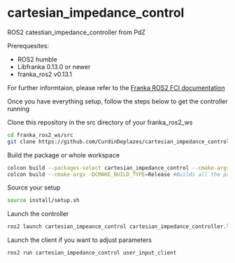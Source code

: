 # cartesian_impedance_control
ROS2 catestian_impedance_controller from PdZ

Prerequesites:
* ROS2 humble <br />
* Libfranka 0.13.0 or newer <br />
* franka_ros2 v0.13.1 <br />

For further informtaion, please refer to the [Franka ROS2 FCI documentation](https://support.franka.de/docs/franka_ros2.html)

Once you have everything setup, follow the steps below to get the controller running

Clone this repository in the src directory of your franka_ros2_ws <br />
```bash
cd franka_ros2_ws/src 
git clone https://github.com/CurdinDeplazes/cartesian_impedance_control.git
```

Build the package or whole workspace  <br />
```bash
colcon build --packages-select cartesian_impedance_control --cmake-args -DCMAKE_BUILD_TYPE=Release
colcon build --cmake-args -DCMAKE_BUILD_TYPE=Release #Builds all the packages in your src folder
```

Source your setup
```bash
source install/setup.sh 
```

Launch the controller <br />
```bash
ros2 launch cartesian_impeance_control cartesian_impedance_controller.launch.py
```

Launch the client if you want to adjust parameters <br />
``` bash
ros2 run cartesian_impedance_control user_input_client 
```
